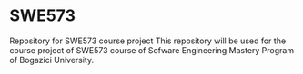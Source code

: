 # SWE573
Repository for SWE573 course project
This repository will be used for the course project of SWE573 course of Sofware Engineering Mastery Program of Bogazici University. 
